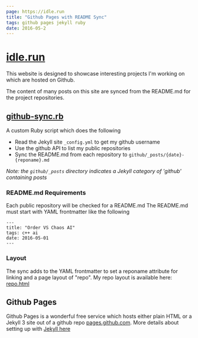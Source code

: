 ```yaml
---
page: https://idle.run
title: "Github Pages with README Sync"
tags: github pages jekyll ruby
date: 2016-05-2
---
```


# [idle.run](https://idle.run)

This website is designed to showcase interesting projects I'm working on which are hosted on Github.

The content of many posts on this site are synced from the README.md for the project repositories.

## [github-sync.rb](https://github.com/idlerun/idlerun.github.io/blob/master/github-sync.rb)
A custom Ruby script which does the following

* Read the Jekyll site `_config.yml` to get my github username
* Use the github API to list my public repositories
* Sync the README.md from each repository to `github/_posts/{date}-{reponame}.md`

_Note: the `github/_posts` directory indicates a Jekyll category of 'github' containing posts_

### README.md Requirements
Each public repository will be checked for a README.md
The README.md must start with YAML frontmatter like the following

```text
---
title: "Order VS Chaos AI"
tags: c++ ai
date: 2016-05-01
---
```

### Layout
The sync adds to the YAML frontmatter to set a reponame attribute for linking and a page layout of "repo".
My repo layout is available here: [repo.html](https://github.com/idlerun/idlerun.github.io/blob/master/_layouts/repo.html)

## Github Pages
Github Pages is a wonderful free service which hosts either plain HTML or a Jekyll 3 site out of a github repo
[pages.github.com](https://pages.github.com).
More details about setting up with [Jekyll here](https://help.github.com/articles/about-github-pages-and-jekyll/)
